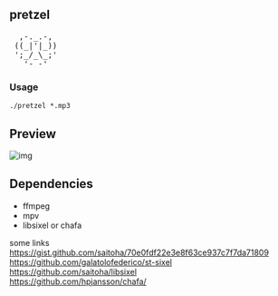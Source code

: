 ## pretzel
<pre>
  ,-._.-, 
 ((_|'|_))
 ';_/_\_;'
   '- -'  
</pre>

### Usage
`./pretzel *.mp3`

## Preview 
![img](https://user-images.githubusercontent.com/58134273/155887369-29bb15df-e4d2-420c-bce2-d2fc6deacbea.gif)

## Dependencies
- ffmpeg </br>
- mpv </br>
- libsixel or chafa </br>

some links </br>
https://gist.github.com/saitoha/70e0fdf22e3e8f63ce937c7f7da71809 </br>
https://github.com/galatolofederico/st-sixel </br>
https://github.com/saitoha/libsixel </br>
https://github.com/hpjansson/chafa/ </br>
